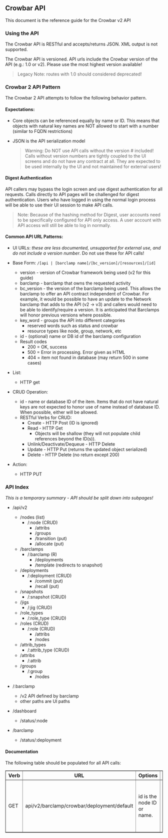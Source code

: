 ## Crowbar API

This document is the reference guide for the Crowbar v2 API

### Using the API

The Crowbar API is RESTful and accepts/returns JSON.  XML output is not supported.

The Crowbar API is versioned.  API urls include the Crowbar version of the API (e.g.: 1.0 or v2).  Please use the most highest version available!

> Legacy Note: routes with 1.0 should considered deprecated!

### Crowbar 2 API Pattern

The Crowbar 2 API attempts to follow the following behavior pattern.

#### Expectations:

* Core objects can be referenced equally by name or ID.  This means that objects with natural key names are NOT allowed to start with a number (similar to FQDN restrictions)
* JSON is the API serialization model

  > Warning: Do NOT use API calls without the version # included!  Calls without version numbers are tightly coupled to the UI screens and do not have any contract at all.  They are expected to be used internally by the UI and not maintained for external users!

#### Digest Authentication
API callers may bypass the login screen and use digest authentication for all requests.  Calls directly to API pages will be challenged for digest authentication.  Users who have logged in using the normal login process will be able to use their UI session to make API calls.

  > Note: Because of the hashing method for Digest, user accounts need to be specifically configured for API only access.  A user account with API access will still be able to log in normally.

#### Common API URL Patterns:

* UI URLs: _these are less documented, unsupported for external use, and do not include a version number_.  Do not use these for API calls!

* Base Form: `/[api | [barclamp name]/[bc_version]/[resources]/[id]`
  * version - version of Crowbar framework being used (v2 for this guide)
  * barclamp - barclamp that owns the requested activity
  * bc_version - the version of the barclamp being used.  This allows the barclamp to offer an API contract independent of Crowbar.  For example, it would be possible to have an update to the Network barclamp that adds to the API (v2 -> v3) and callers would need to be able to identify/require a version.  It is anticipated that Barclamps will honor previous versions where possible.
  * key_word - groups the API into different categories
     * reserved words such as status and crowbar
     * resource types like node, group, network, etc
  * id - (optional) name or DB id of the barclamp configuration
  * Result codes
     * 200 = OK, success
     * 500 = Error in processing.  Error given as HTML
     * 404 = item not found in database (may return 500 in some cases)

* List: 
  * HTTP get

* CRUD Operation: 
  * id - name or database ID of the item.  Items that do not have natural keys are not expected to honor use of name instead of database ID.  When possible, either will be allowed.
  * RESTful Verbs for CRUD:
     * Create - HTTP Post (ID is ignored)
     * Read - HTTP Get
       * Objects will be shallow (they will not populate child references beyond the ID(s)).
     * Unlink/Deactivate/Dequeue - HTTP Delete 
     * Update - HTTP Put (returns the updated object serialized)
     * Delete - HTTP Delete (no return except 200)

* Action: 
  * HTTP PUT 

### API Index

_This is a temporary summary - API should be split down into subpages!_

* /api/v2
  * /nodes (list)
    * /:node (CRUD)
      * /attribs
      * /groups
      * /transition (put)
      * /allocate (put)
  * /barclamps
    * /:barclamp (R)
      * /deployments
      * /template (redirects to snapshot)
  * /deployments
    * /:deployment (CRUD)
      * /commit (put)
      * /recall (put)
  * /snapshots 
    * /:snapshot (CRUD)
  * /jigs
    * /:jig (CRUD)
  * /role_types 
    * /:role_type (CRUD)
  * /roles (CRUD)
    * /:role (CRUD)
      * /attribs
      * /nodes
  * /attrib_types 
    * /:attrib_type (CRUD)
  * /attribs
    * /:attrib
  * /groups
    * /:group
      * /nodes
  
* /:barclamp
  * /v2 API defined by barclamp
  * other paths are UI paths
    
* /dashboard
  * /status/:node
* /barclamp
  * /status/:deployment


#### Documentation

The following table should be populated for all API calls:

<table border=1>
<tr><th> Verb </th><th> URL </th><th> Options </th><th> Returns </th><th> Comments </th></tr>
<tr><td> GET  </td>
  <td> api/v2/barclamp/crowbar/deployment/default </td>
  <td> id is the node ID or name. </td>
  <td> Json: please include an example below the table! </td>
  <td> Jokes, etc </td></tr>
</table>